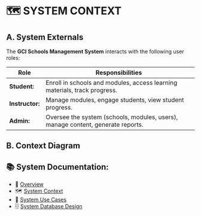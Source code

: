 # 🗺️ SYSTEM CONTEXT

## A. System Externals

The **GCI Schools Management System** interacts with the following user roles:

<table>
  <thead>
    <tr>
      <th>Role</th>
      <th>Responsibilities</th>
    </tr>
  </thead>
  <tbody>
    <tr>
      <td><strong>Student:</strong></td>
      <td>Enroll in schools and modules, access learning materials, track progress.</td>
    </tr>
    <tr>
      <td><strong>Instructor:</strong></td>
      <td>Manage modules, engage students, view student progress.</td>
    </tr>
    <tr>
      <td><strong>Admin:</strong></td>
      <td>Oversee the system (schools, modules, users), manage content, generate reports.</td>
    </tr>
  </tbody>
</table>

## B. Context Diagram

## 📚 System Documentation:

- 🧭 [Overview](overview.md)
- 🗺️ [System Context](system_context.md)
- 🎯 [System Use Cases](system_use_cases.md)
- 🗄️ [System Database Design](system_database_design.md)
